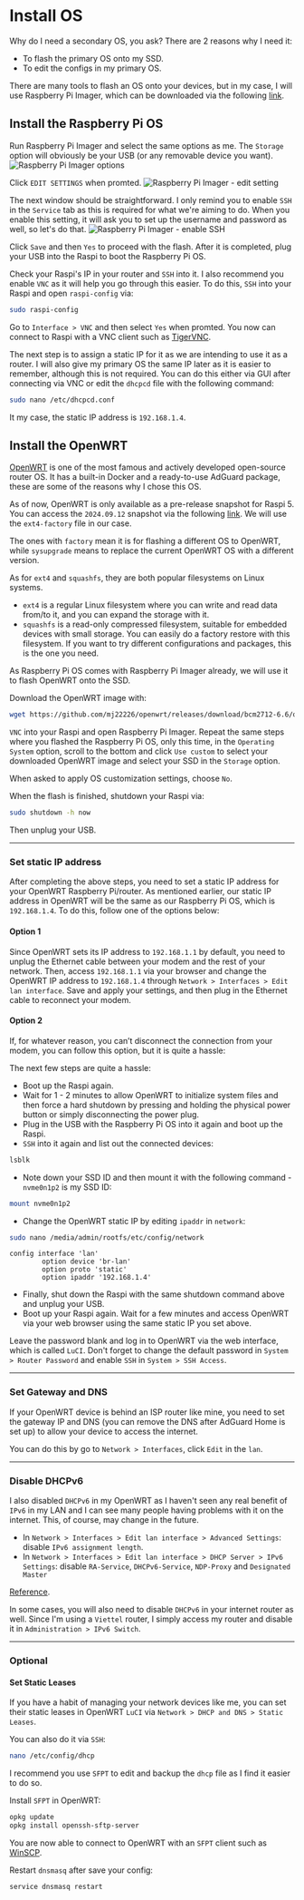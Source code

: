 # Install OS

Why do I need a secondary OS, you ask? There are 2 reasons why I need it:
- To flash the primary OS onto my SSD.
- To edit the configs in my primary OS.

There are many tools to flash an OS onto your devices, but in my case, I will use Raspberry Pi Imager, which can be downloaded via the following [link](https://www.raspberrypi.com/software/).

## Install the Raspberry Pi OS

Run Raspberry Pi Imager and select the same options as me. The `Storage` option will obviously be your USB (or any removable device you want).
![Raspberry Pi Imager options](./assets/install-os/1.png)

Click `EDIT SETTINGS` when promted.
![Raspberry Pi Imager - edit setting](./assets/install-os/2.png)

The next window should be straightforward. I only remind you to enable `SSH` in the `Service` tab as this is required for what we're aiming to do. When you enable this setting, it will ask you to set up the username and password as well, so let's do that.
![Raspberry Pi Imager - enable SSH](./assets/install-os/3.png)

Click `Save` and then `Yes` to proceed with the flash. After it is completed, plug your USB into the Raspi to boot the Raspberry Pi OS.

Check your Raspi's IP in your router and `SSH` into it. I also recommend you enable `VNC` as it will help you go through this easier. To do this, `SSH` into your Raspi and open `raspi-config` via:
```sh
sudo raspi-config
```
Go to `Interface > VNC` and then select `Yes` when promted. You now can connect to Raspi with a VNC client such as [TigerVNC](https://github.com/TigerVNC/tigervnc/releases).

The next step is to assign a static IP for it as we are intending to use it as a router. I will also give my primary OS the same IP later as it is easier to remember, although this is not required. You can do this either via GUI after connecting via VNC or edit the `dhcpcd` file with the following command:
```sh
sudo nano /etc/dhcpcd.conf
```
It my case, the static IP address is `192.168.1.4`.

## Install the OpenWRT

[OpenWRT](https://openwrt.org/) is one of the most famous and actively developed open-source router OS. It has a built-in Docker and a ready-to-use AdGuard package, these are some of the reasons why I chose this OS.

As of now, OpenWRT is only available as a pre-release snapshot for Raspi 5. You can access the `2024.09.12` snapshot via the following [link](https://github.com/mj22226/openwrt/releases/tag/bcm2712-6.6). We will use the `ext4-factory` file in our case.

The ones with `factory` mean it is for flashing a different OS to OpenWRT, while `sysupgrade` means to replace the current OpenWRT OS with a different version.

As for `ext4` and `squashfs`, they are both popular filesystems on Linux systems.
- `ext4` is a regular Linux filesystem where you can write and read data from/to it, and you can expand the storage with it.
- `squashfs` is a read-only compressed filesystem, suitable for embedded devices with small storage. You can easily do a factory restore with this filesystem. If you want to try different configurations and packages, this is the one you need.

As Raspberry Pi OS comes with Raspberry Pi Imager already, we will use it to flash OpenWRT onto the SSD.

Download the OpenWRT image with:
```sh
wget https://github.com/mj22226/openwrt/releases/download/bcm2712-6.6/openwrt-bcm27xx-bcm2712-rpi-5-ext4-factory.img.gz
```
`VNC` into your Raspi and open Raspberry Pi Imager. Repeat the same steps where you flashed the Raspberry Pi OS, only this time, in the `Operating System` option, scroll to the bottom and click `Use custom` to select your downloaded OpenWRT image and select your SSD in the `Storage` option.

When asked to apply OS customization settings, choose `No`.

When the flash is finished, shutdown your Raspi via:
```sh
sudo shutdown -h now
```

Then unplug your USB.

---

### Set static IP address

After completing the above steps, you need to set a static IP address for your OpenWRT Raspberry Pi/router. As mentioned earlier, our static IP address in OpenWRT will be the same as our Raspberry Pi OS, which is `192.168.1.4`. To do this, follow one of the options below:

#### Option 1

Since OpenWRT sets its IP address to `192.168.1.1` by default, you need to unplug the Ethernet cable between your modem and the rest of your network. Then, access `192.168.1.1` via your browser and change the OpenWRT IP address to `192.168.1.4` through `Network > Interfaces > Edit lan interface`. Save and apply your settings, and then plug in the Ethernet cable to reconnect your modem.

#### Option 2

If, for whatever reason, you can’t disconnect the connection from your modem, you can follow this option, but it is quite a hassle:

The next few steps are quite a hassle:
- Boot up the Raspi again.
- Wait for 1 - 2 minutes to allow OpenWRT to initialize system files and then force a hard shutdown by pressing and holding the physical power button or simply disconnecting the power plug.
- Plug in the USB with the Raspberry Pi OS into it again and boot up the Raspi.
- `SSH` into it again and list out the connected devices:
```sh
lsblk
```
- Note down your SSD ID and then mount it with the following command - `nvme0n1p2` is my SSD ID:
```sh
mount nvme0n1p2
```
- Change the OpenWRT static IP by editing `ipaddr` in `network`:
```sh
sudo nano /media/admin/rootfs/etc/config/network
```
```ssh-config
config interface 'lan'
        option device 'br-lan'
        option proto 'static'
        option ipaddr '192.168.1.4'
```

- Finally, shut down the Raspi with the same shutdown command above and unplug your USB.
- Boot up your Raspi again. Wait for a few minutes and access OpenWRT via your web browser using the same static IP you set above.

Leave the password blank and log in to OpenWRT via the web interface, which is called `LuCI`. Don't forget to change the default password in `System > Router Password` and enable `SSH` in `System > SSH Access`.

---

### Set Gateway and DNS

If your OpenWRT device is behind an ISP router like mine, you need to set the gateway IP and DNS (you can remove the DNS after AdGuard Home is set up) to allow your device to access the internet.

You can do this by go to `Network > Interfaces`, click `Edit` in the `lan`.

---

### Disable DHCPv6

I also disabled `DHCPv6` in my OpenWRT as I haven't seen any real benefit of `IPv6` in my LAN and I can see many people having problems with it on the internet. This, of course, may change in the future.
- In `Network > Interfaces > Edit lan interface > Advanced Settings`: disable `IPv6 assignment length`.
- In `Network > Interfaces > Edit lan interface > DHCP Server > IPv6 Settings`: disable `RA-Service`, `DHCPv6-Service`, `NDP-Proxy` and `Designated Master` 

[Reference](https://forum.openwrt.org/t/disable-ipv6-in-openwrt-lan-and-wan/199365/5).

In some cases, you will also need to disable `DHCPv6` in your internet router as well. Since I'm using a `Viettel` router, I simply access my router and disable it in `Administration > IPv6 Switch`.

---

### Optional

#### Set Static Leases

If you have a habit of managing your network devices like me, you can set their static leases in OpenWRT `LuCI` via `Network > DHCP and DNS > Static Leases`.

You can also do it via `SSH`:
```sh
nano /etc/config/dhcp
```

I recommend you use `SFPT` to edit and backup the `dhcp` file as I find it easier to do so.

Install `SFPT` in OpenWRT:
```sh
opkg update
opkg install openssh-sftp-server
```

You are now able to connect to OpenWRT with an `SFPT` client such as [WinSCP](https://winscp.net/eng/download.php).

Restart `dnsmasq` after save your config:
```sh
service dnsmasq restart
```